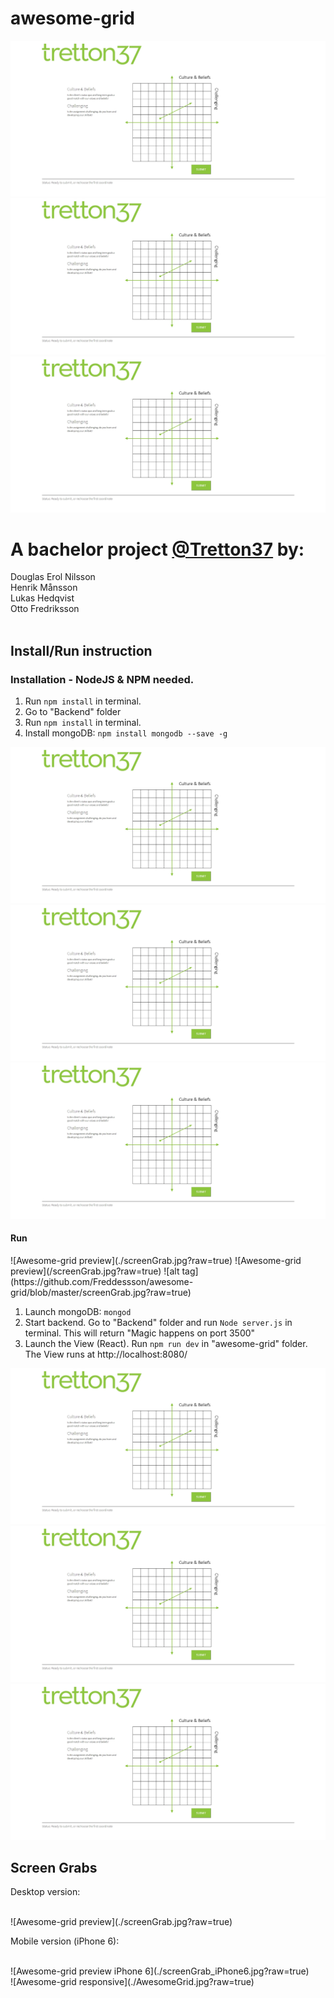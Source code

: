 # awesome-grid

![Awesome-grid preview](./screenGrab.jpg?raw=true)
![Awesome-grid preview](/screenGrab.jpg?raw=true)
![alt tag](https://github.com/Freddessson/awesome-grid/blob/master/screenGrab.jpg?raw=true)

<h1>A bachelor project <a href="http://tretton37.com/">@Tretton37</a> by:</h1>
Douglas Erol Nilsson <br /> 
Henrik Månsson<br /> 
Lukas Hedqvist<br /> 
Otto Fredriksson<br /> 
<br />

<h2>Install/Run instruction</h2>

<h3>Installation - NodeJS & NPM needed.</h3>

1. Run `npm install` in terminal. <br />
2. Go to "Backend" folder<br /> 
3. Run `npm install` in terminal. <br /> 
4. Install mongoDB: `npm install mongodb --save -g`<br /> 

![Awesome-grid preview](./screenGrab.jpg?raw=true)
![Awesome-grid preview](/screenGrab.jpg?raw=true)
![alt tag](https://github.com/Freddessson/awesome-grid/blob/master/screenGrab.jpg?raw=true)

<h4>Run</h4> 
![Awesome-grid preview](./screenGrab.jpg?raw=true)
![Awesome-grid preview](/screenGrab.jpg?raw=true)
![alt tag](https://github.com/Freddessson/awesome-grid/blob/master/screenGrab.jpg?raw=true)

1. Launch mongoDB: `mongod`<br /> 
2. Start backend. Go to "Backend" folder and run `Node server.js` in terminal.
This will return "Magic happens on port 3500" <br /> 
3. Launch the View (React). Run `npm run dev` in "awesome-grid" folder.
The View runs at http://localhost:8080/<br /> 

![Awesome-grid preview](./screenGrab.jpg?raw=true)
![Awesome-grid preview](/screenGrab.jpg?raw=true)
![alt tag](https://github.com/Freddessson/awesome-grid/blob/master/screenGrab.jpg?raw=true)
<h2>Screen Grabs</h2>

<p>Desktop version:</p><br /> 
![Awesome-grid preview](./screenGrab.jpg?raw=true)


<p>Mobile version (iPhone 6): </p><br />
![Awesome-grid preview iPhone 6](./screenGrab_iPhone6.jpg?raw=true)
<br />
![Awesome-grid responsive](./AwesomeGrid.jpg?raw=true)

